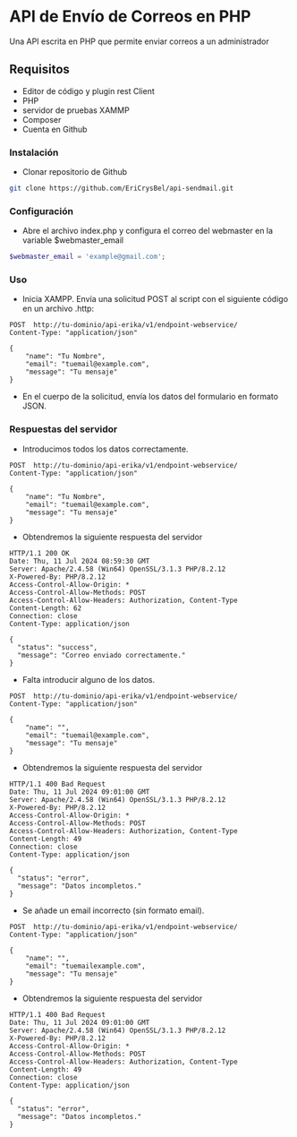 # API de Envío de Correos en PHP
Una API  escrita en PHP que permite enviar correos a un administrador
## Requisitos
- Editor de código y plugin rest Client
- PHP 
- servidor de pruebas XAMMP
- Composer
- Cuenta en Github

### Instalación
 - Clonar repositorio de Github
```bash
git clone https://github.com/EriCrysBel/api-sendmail.git

```
### Configuración
- Abre el archivo index.php y configura el correo del webmaster en la variable $webmaster_email
```php
$webmaster_email = 'example@gmail.com';

```
### Uso
- Inicia XAMPP.
Envía una solicitud POST al script con el siguiente código en un archivo .http:
```http
POST  http://tu-dominio/api-erika/v1/endpoint-webservice/
Content-Type: "application/json"

{
    "name": "Tu Nombre",
    "email": "tuemail@example.com",
    "message": "Tu mensaje"
}

```
- En el cuerpo de la solicitud, envía los datos del formulario en formato JSON.
### Respuestas del servidor
- Introducimos todos los datos correctamente.
```http
POST  http://tu-dominio/api-erika/v1/endpoint-webservice/
Content-Type: "application/json"

{
    "name": "Tu Nombre",
    "email": "tuemail@example.com",
    "message": "Tu mensaje"
}

```
- Obtendremos la siguiente respuesta del servidor
```http
HTTP/1.1 200 OK
Date: Thu, 11 Jul 2024 08:59:30 GMT
Server: Apache/2.4.58 (Win64) OpenSSL/3.1.3 PHP/8.2.12
X-Powered-By: PHP/8.2.12
Access-Control-Allow-Origin: *
Access-Control-Allow-Methods: POST
Access-Control-Allow-Headers: Authorization, Content-Type
Content-Length: 62
Connection: close
Content-Type: application/json

{
  "status": "success",
  "message": "Correo enviado correctamente."
}

```
- Falta introducir alguno de los datos.
```http
POST  http://tu-dominio/api-erika/v1/endpoint-webservice/
Content-Type: "application/json"

{
    "name": "",
    "email": "tuemail@example.com",
    "message": "Tu mensaje"
}

```
- Obtendremos la siguiente respuesta del servidor
```http
HTTP/1.1 400 Bad Request
Date: Thu, 11 Jul 2024 09:01:00 GMT
Server: Apache/2.4.58 (Win64) OpenSSL/3.1.3 PHP/8.2.12
X-Powered-By: PHP/8.2.12
Access-Control-Allow-Origin: *
Access-Control-Allow-Methods: POST
Access-Control-Allow-Headers: Authorization, Content-Type
Content-Length: 49
Connection: close
Content-Type: application/json

{
  "status": "error",
  "message": "Datos incompletos."
}

```
- Se añade un email incorrecto (sin formato email).
```http
POST  http://tu-dominio/api-erika/v1/endpoint-webservice/
Content-Type: "application/json"

{
    "name": "",
    "email": "tuemailexample.com",
    "message": "Tu mensaje"
}

```
- Obtendremos la siguiente respuesta del servidor
```http
HTTP/1.1 400 Bad Request
Date: Thu, 11 Jul 2024 09:01:00 GMT
Server: Apache/2.4.58 (Win64) OpenSSL/3.1.3 PHP/8.2.12
X-Powered-By: PHP/8.2.12
Access-Control-Allow-Origin: *
Access-Control-Allow-Methods: POST
Access-Control-Allow-Headers: Authorization, Content-Type
Content-Length: 49
Connection: close
Content-Type: application/json

{
  "status": "error",
  "message": "Datos incompletos."
}

```
